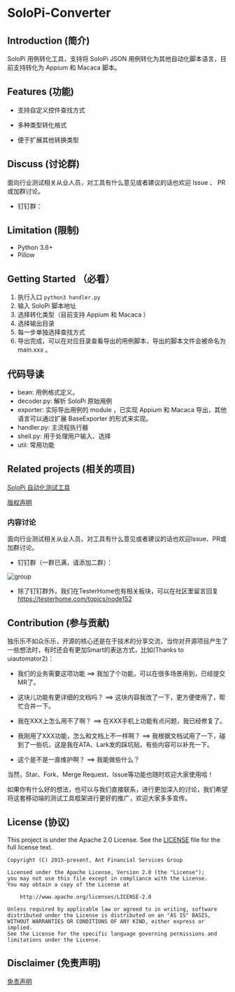 # SoloPi-Converter

## Introduction (简介)

SoloPi 用例转化工具，支持将 SoloPi JSON 用例转化为其他自动化脚本语言，目前支持转化为 Appium 和 Macaca 脚本。

## Features (功能)

* 支持自定义控件查找方式

* 多种类型转化格式

* 便于扩展其他转换类型

## Discuss (讨论群)

面向行业测试相关从业人员，对工具有什么意见或者建议的话也欢迎 Issue 、 PR 或加群讨论。

- 钉钉群：

## Limitation (限制)

- Python 3.6+
- Pillow

## Getting Started （必看）

1. 执行入口 `python3 handler.py`
2. 输入 SoloPi 脚本地址
3. 选择转化类型（目前支持 Appium 和 Macaca ）
3. 选择输出目录
4. 每一步单独选择查找方式
5. 导出完成，可以在对应目录查看导出的用例脚本，导出的脚本文件会被命名为 main.xxx 。

## 代码导读

- bean: 用例格式定义。
- decoder.py: 解析 SoloPi 原始用例
- exporter: 实际导出用例的 module ，已实现 Appium 和 Macaca 导出，其他语言可以通过扩展 BaseExporter 的形式来实现。
- handler.py: 主流程执行器
- shell.py: 用于处理用户输入、选择
- util: 常用功能

## Related projects (相关的项目)

[SoloPi 自动化测试工具](https://github.com/alipay/SoloPi)

[版权声明](NOTICE.md)

### 内容讨论

面向行业测试相关从业人员，对工具有什么意见或者建议的话也欢迎Issue、PR或加群讨论。

- 钉钉群（一群已满，请添加二群）：

![group](https://gw.alipayobjects.com/mdn/rms_e29b5f/afts/img/A*K6wzRZfxDv8AAAAAAAAAAABkARQnAQ)

* 除了钉钉群外，我们在TesterHome也有相关板块，可以在社区里留言回复 https://testerhome.com/topics/node152

## Contribution (参与贡献)

   独乐乐不如众乐乐，开源的核心还是在于技术的分享交流，当你对开源项目产生了一些想法时，有时还会有更加Smart的表达方式，比如(Thanks to uiautomator2)：

   - 我们的业务需要这项功能 ==> 我加了个功能，可以在很多场景用到，已经提交MR了。

   - 这块儿功能有更详细的文档吗？ ==> 这块内容我改了一下，更方便使用了，帮忙合并一下。

   - 我在XXX上怎么用不了啊？ ==> 在XXX手机上功能有点问题，我已经修复了。

   - 我刚用了XXX功能，怎么和文档上不一样啊？ ==> 我根据文档试用了一下，碰到了一些坑，这是我在ATA、Lark发的踩坑贴，有些内容可以补充一下。

   - 这个是不是一直维护啊？ ==> 我能做些什么？

   当然，Star、Fork、Merge Request、Issue等功能也随时欢迎大家使用哈！

   如果你有什么好的想法，也可以与我们直接联系，进行更加深入的讨论，我们希望将这套移动端的测试工具框架进行更好的推广，欢迎大家多多宣传。

## License (协议)

This project is under the Apache 2.0 License. See the [LICENSE](LICENSE) file for the full license text.

```text
Copyright (C) 2015-present, Ant Financial Services Group

Licensed under the Apache License, Version 2.0 (the "License");
you may not use this file except in compliance with the License.
You may obtain a copy of the License at

 	http://www.apache.org/licenses/LICENSE-2.0

Unless required by applicable law or agreed to in writing, software
distributed under the License is distributed on an "AS IS" BASIS,
WITHOUT WARRANTIES OR CONDITIONS OF ANY KIND, either express or implied.
See the License for the specific language governing permissions and
limitations under the License.
```

## Disclaimer (免责声明)

[免责声明](Disclaimer.md)
